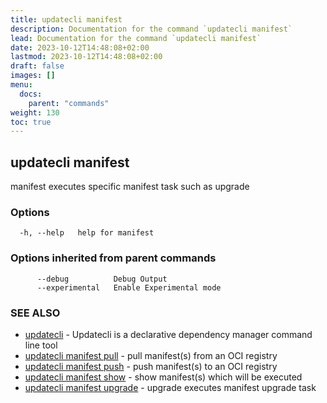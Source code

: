 ```yaml
---
title: updatecli manifest
description: Documentation for the command `updatecli manifest`
lead: Documentation for the command `updatecli manifest`
date: 2023-10-12T14:48:08+02:00
lastmod: 2023-10-12T14:48:08+02:00
draft: false
images: []
menu:
  docs:
    parent: "commands"
weight: 130
toc: true
---
```


## updatecli manifest

manifest executes specific manifest task such as upgrade

### Options

```
  -h, --help   help for manifest
```

### Options inherited from parent commands

```
      --debug          Debug Output
      --experimental   Enable Experimental mode
```

### SEE ALSO

* [updatecli](/docs/commands/updatecli)	 - Updatecli is a declarative dependency manager command line tool
* [updatecli manifest pull](/docs/commands/updatecli_manifest_pull)	 - pull manifest(s) from an OCI registry
* [updatecli manifest push](/docs/commands/updatecli_manifest_push)	 - push manifest(s) to an OCI registry
* [updatecli manifest show](/docs/commands/updatecli_manifest_show)	 - show manifest(s) which will be executed
* [updatecli manifest upgrade](/docs/commands/updatecli_manifest_upgrade)	 - upgrade executes manifest upgrade task

